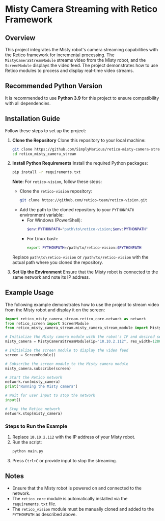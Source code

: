# Misty Camera Streaming with Retico Framework

## Overview

This project integrates the Misty robot's camera streaming capabilities with the Retico framework for incremental processing. The `MistyCameraStreamModule` streams video from the Misty robot, and the `ScreenModule` displays the video feed. The project demonstrates how to use Retico modules to process and display real-time video streams.

## Recommended Python Version

It is recommended to use **Python 3.9** for this project to ensure compatibility with all dependencies.

## Installation Guide

Follow these steps to set up the project:

1. **Clone the Repository**
   Clone this repository to your local machine:
   ```bash
   git clone https://github.com/SimplyMarious/retico-misty-camera-stream.git retico_misty_camera_stream
   cd retico_misty_camera_stream
   ```

2. **Install Python Requirements**
   Install the required Python packages:
   ```bash
   pip install -r requirements.txt
   ```

   **Note**: For `retico-vision`, follow these steps:
   - Clone the `retico-vision` repository:
     ```bash
     git clone https://github.com/retico-team/retico-vision.git
     ```
   - Add the path to the cloned repository to your `PYTHONPATH` environment variable:
     - For Windows (PowerShell):
       ```powershell
       $env:PYTHONPATH="path\to\retico-vision;$env:PYTHONPATH"
       ```
     - For Linux bash:
       ```bash
       export PYTHONPATH=/path/to/retico-vision:$PYTHONPATH
       ```
   Replace `path\to\retico-vision` or `/path/to/retico-vision` with the actual path where you cloned the repository.

3. **Set Up the Environment**
   Ensure that the Misty robot is connected to the same network and note its IP address.

## Example Usage

The following example demonstrates how to use the project to stream video from the Misty robot and display it on the screen:

```python
import retico_misty_camera_stream.retico_core.network as network
from retico_screen import ScreenModule
from retico_misty_camera_stream.misty_camera_stream_module import MistyCameraStreamModule

# Initialize the Misty camera module with the robot's IP and desired settings
misty_camera = MistyCameraStreamModule(ip="10.10.2.112", res_width=1280, res_height=960, framerate=20)

# Initialize the screen module to display the video feed
screen = ScreenModule()

# Subscribe the screen module to the Misty camera module
misty_camera.subscribe(screen)

# Start the Retico network
network.run(misty_camera)
print("Running the Misty camera")

# Wait for user input to stop the network
input()

# Stop the Retico network
network.stop(misty_camera)
```

### Steps to Run the Example
1. Replace `10.10.2.112` with the IP address of your Misty robot.
2. Run the script:
   ```bash
   python main.py
   ```
3. Press `Ctrl+C` or provide input to stop the streaming.

## Notes
- Ensure that the Misty robot is powered on and connected to the network.
- The `retico_core` module is automatically installed via the `requirements.txt` file.
- The `retico_vision` module must be manually cloned and added to the `PYTHONPATH` as described above.
```


